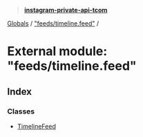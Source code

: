 > **[instagram-private-api-tcom](../README.md)**

[Globals](../README.md) / ["feeds/timeline.feed"](_feeds_timeline_feed_.md) /

# External module: "feeds/timeline.feed"

## Index

### Classes

* [TimelineFeed](../classes/_feeds_timeline_feed_.timelinefeed.md)